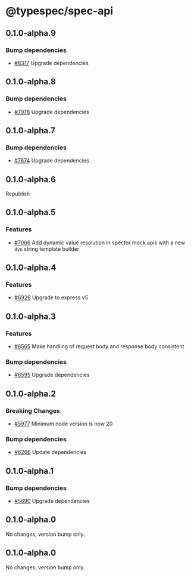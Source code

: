 # @typespec/spec-api

## 0.1.0-alpha.9

### Bump dependencies

- [#8317](https://github.com/microsoft/typespec/pull/8317) Upgrade dependencies


## 0.1.0-alpha.8

### Bump dependencies

- [#7978](https://github.com/microsoft/typespec/pull/7978) Upgrade dependencies


## 0.1.0-alpha.7

### Bump dependencies

- [#7674](https://github.com/microsoft/typespec/pull/7674) Upgrade dependencies


## 0.1.0-alpha.6

Republish


## 0.1.0-alpha.5

### Features

- [#7066](https://github.com/microsoft/typespec/pull/7066) Add dynamic value resolution in spector mock apis with a new `dyn` string template builder


## 0.1.0-alpha.4

### Features

- [#6926](https://github.com/microsoft/typespec/pull/6926) Upgrade to express v5


## 0.1.0-alpha.3

### Features

- [#6565](https://github.com/microsoft/typespec/pull/6565) Make handling of request body and response body consistent

### Bump dependencies

- [#6595](https://github.com/microsoft/typespec/pull/6595) Upgrade dependencies


## 0.1.0-alpha.2

### Breaking Changes

- [#5977](https://github.com/microsoft/typespec/pull/5977) Minimum node version is now 20

### Bump dependencies

- [#6266](https://github.com/microsoft/typespec/pull/6266) Update dependencies


## 0.1.0-alpha.1

### Bump dependencies

- [#5690](https://github.com/microsoft/typespec/pull/5690) Upgrade dependencies


## 0.1.0-alpha.0

No changes, version bump only.

## 0.1.0-alpha.0

No changes, version bump only.

